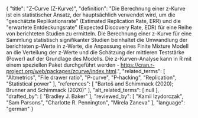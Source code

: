 {
    "title": "Z-Curve (Z-Kurve)",
    "definition": "Die Berechnung einer z-Kurve ist ein statistischer Ansatz, der hauptsächlich verwendet wird, um die \"geschätzte Replikationsrate\" (Estimated Replication Rate, ERR) und die \"erwartete Entdeckungsrate\" (Expected Discovery Rate, EDR) für eine Reihe von berichteten Studien zu ermitteln. Die Berechnung einer z-Kurve für eine Sammlung statistisch signifikanter Studien beinhaltet die Umwandlung der berichteten p-Werte in z-Werte, die Anpassung eines Finite Mixture Modell an die Verteilung der z-Werte und die Schätzung der mittleren Teststärke (Power) auf der Grundlage des Modells. Die z-Kurven-Analyse kann in R mit einem speziellen Paket durchgeführt werden - https://cran.r-project.org/web/packages/zcurve/index.html.",
    "related_terms": [
        "Altmetrics",
        "File drawer ratio",
        "P-curve",
        "P-hacking",
        "Replication",
        "Statistical power"
    ],
    "references": [
        "Bartoš and Schimmack (2020); Brunner and Schimmack (2020)"
    ],
    "alt_related_terms": [
        null
    ],
    "drafted_by": [
        "Bradley J. Baker"
    ],
    "reviewed_by": [
        "Kamil Izydorczak",
        "Sam Parsons",
        "Charlotte R. Pennington",
        "Mirela Zaneva"
    ],
    "language": "german"
}